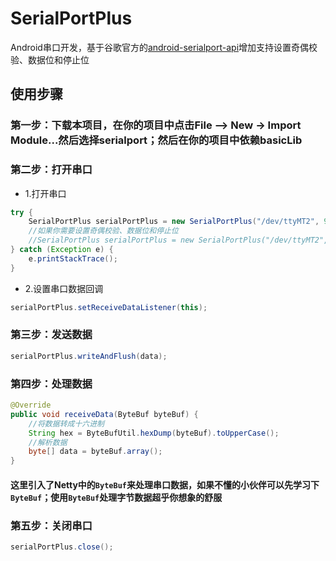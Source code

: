 # SerialPortPlus
Android串口开发，基于谷歌官方的[android-serialport-api](https://github.com/cepr/android-serialport-api)增加支持设置奇偶校验、数据位和停止位

## 使用步骤

### 第一步：下载本项目，在你的项目中点击File —> New -> Import Module...然后选择serialport；然后在你的项目中依赖basicLib

### 第二步：打开串口

- 1.打开串口
 
```java
try {
    SerialPortPlus serialPortPlus = new SerialPortPlus("/dev/ttyMT2", 9600);
    //如果你需要设置奇偶校验、数据位和停止位
    //SerialPortPlus serialPortPlus = new SerialPortPlus("/dev/ttyMT2", 9600, 0, 1, 8, 1);
} catch (Exception e) {
    e.printStackTrace();
}
```

- 2.设置串口数据回调

```java
serialPortPlus.setReceiveDataListener(this);
```

### 第三步：发送数据

```java
serialPortPlus.writeAndFlush(data);
```

### 第四步：处理数据

```java
@Override
public void receiveData(ByteBuf byteBuf) {
    //将数据转成十六进制
    String hex = ByteBufUtil.hexDump(byteBuf).toUpperCase();
    //解析数据
    byte[] data = byteBuf.array();
}
```
#### 这里引入了Netty中的`ByteBuf`来处理串口数据，如果不懂的小伙伴可以先学习下`ByteBuf`；使用`ByteBuf`处理字节数据超乎你想象的舒服

### 第五步：关闭串口

```java
serialPortPlus.close();
```